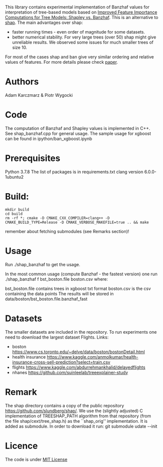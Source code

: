 This library contains experimental implementation of Banzhaf values for interpretation of tree-based models based on [Improved Feature Importance Computations for Tree Models: Shapley vs. Banzhaf](https://arxiv.org/abs/2108.04126). This is an alternative to [shap](https://github.com/slundberg/shap).
The main advantages over shap:
 - faster running times - even order of magnitude for some datasets.
 - better numerical stability. For very large trees (over 50) shap might give unreliable results. We observed some issues for much smaller trees of size 10.

 For most of the cases shap and ban give very similar ordering and relative values of features. For more details please check [paper](https://arxiv.org/abs/2108.04126).

# Authors
Adam Karczmarz & Piotr Wygocki

# Code
The computation of Banzhaf and Shapley values is implemented in C++.
See shap_banzhaf.cpp for general usage.
The sample usage for xgboost can be found in ipython/ban_xgboost.ipynb


# Prerequisites
Python 3.7.8
The list of packages is in requirements.txt
clang version 6.0.0-1ubuntu2


# Build:
    mkdir build
    cd build
    rm -rf *; cmake -D CMAKE_CXX_COMPILER=clang++ -D CMAKE_BUILD_TYPE=Release -D CMAKE_VERBOSE_MAKEFILE=true .. && make
remember about fetching submodules (see Remarks section)!

# Usage
Run
./shap_banzhaf
to get the usage.

In the most common usage (compute Banzhaf - the fastest version) one run
./shap_banzhaf f bst_boston.file boston.csv
where:

bst_boston.file contains trees in xgboost txt format
boston.csv is the csv containing the data points
The results will be stored in data/boston/bst_boston.file.banzhaf_fast

# Datasets
The smaller datasets are included in the repository.
To run experiments one need to download the largest dataset Flights.
Links:
- boston https://www.cs.toronto.edu/~delve/data/boston/bostonDetail.html
- health insurance https://www.kaggle.com/anmolkumar/health-insurance-cross-sell-prediction?select=train.csv
- flights https://www.kaggle.com/abdurrehmankhalid/delayedflights
- nhanes https://github.com/suinleelab/treeexplainer-study


# Remark
The shap directory contains a copy of the public repository https://github.com/slundberg/shap/.
We use the (slightly adjusted) C implementation of TREESHAP_PATH algorithm from that repository
(from the file shap/cext/tree_shap.h) as the ``shap_orig'' implementation. It is added as submodule. In order to download it run:
    git submodule udate --init

# Licence

The code is under [MIT License](LICENSE.txt)




